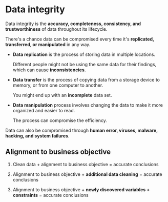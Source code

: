 # Data integrity

Data integrity is the **accuracy, completeness, consistency, and trustworthiness** of data throughout its lifecycle.

There's a chance data can be compromised every time it's **replicated, transferred, or manipulated** in any way.

- **Data replication** is the process of storing data in multiple locations.

  Different people might not be using the same data for their findings, which can cause **inconsistencies**.

- **Data transfer** is the process of copying data from a storage device to memory, or from one computer to another.

  You might end up with an **incomplete** data set.

- **Data manipulation** process involves changing the data to make it more organized and easier to read.

  The process can compromise the efficiency.

Data can also be compromised through **human error, viruses, malware, hacking, and system failures**.

## Alignment to business objective

1. Clean data + alignment to business objective = accurate conclusions

2. Alignment to business objective + **additional data cleaning** = accurate conclusions

3. Alignment to business objective + **newly discovered variables + constraints** = accurate conclusions
